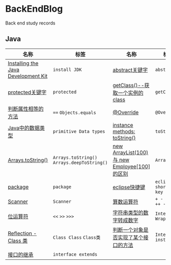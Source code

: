 # BackEndBlog
Back end study records

## Java

名称 | 标签 | 名称 | 标签  
 --- | --- |  --- | --- 
[Installing the Java Development Kit](https://github.com/yaoningvital/BackEndBlog/issues/1) | `install JDK` | [abstract关键字](https://github.com/yaoningvital/BackEndBlog/issues/2) | `abstract` 
[protected关键字](https://github.com/yaoningvital/BackEndBlog/issues/3) | `protected`| [getClass()--获取一个实例的class](https://github.com/yaoningvital/BackEndBlog/issues/4) | `getClass`
[判断属性相等的方法](https://github.com/yaoningvital/BackEndBlog/issues/5) | `==` `Objects.equals` | [@Override](https://github.com/yaoningvital/BackEndBlog/issues/6) | `@Override`
[Java中的数据类型](https://github.com/yaoningvital/BackEndBlog/issues/7) | `primitive Data types` | [instance methods: toString() ](https://github.com/yaoningvital/BackEndBlog/issues/8) | `toString`
[Arrays.toString() ](https://github.com/yaoningvital/BackEndBlog/issues/9) | `Arrays.toString()` `Arrays.deepToString()` | [new ArrayList<Employee>(100) 与 new Employee[100]的区别](https://github.com/yaoningvital/BackEndBlog/issues/10) | `ArrayList`
[package](https://github.com/yaoningvital/BackEndBlog/issues/11) | `package` | [eclipse快捷键](https://github.com/yaoningvital/BackEndBlog/issues/12) | `eclipse` `shortcut key`
[Scanner](https://github.com/yaoningvital/BackEndBlog/issues/13) | `Scanner` | [算数运算符](https://github.com/yaoningvital/BackEndBlog/issues/14) | `+ - * / % ++ --`
[位运算符](https://github.com/yaoningvital/BackEndBlog/issues/15) | `<<` `>>` `>>>` | [字符串类型的数字转成数字](https://github.com/yaoningvital/BackEndBlog/issues/16) | `Integer Wrapper`
[Reflection - Class 类](https://github.com/yaoningvital/BackEndBlog/issues/17) | `Class Class` `Class类` | [判断一个对象是否实现了某个接口的方法](https://github.com/yaoningvital/BackEndBlog/issues/18) | `Interfaces`  `instanceof`
[接口的继承](https://github.com/yaoningvital/BackEndBlog/issues/19) | `interface extends`
